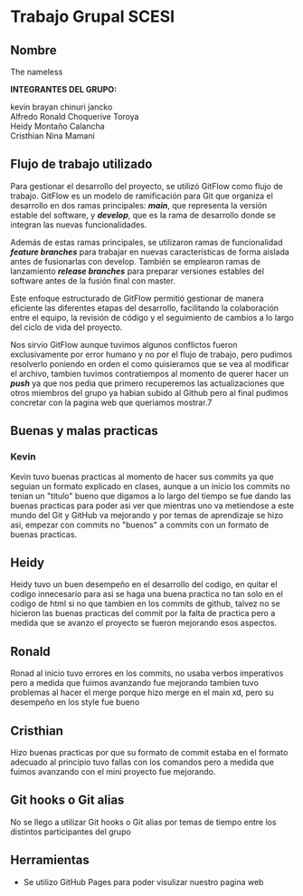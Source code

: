 # Trabajo Grupal SCESI
## Nombre
The nameless

**INTEGRANTES DEL GRUPO:**

kevin brayan chinuri jancko <br>
Alfredo Ronald Choquerive Toroya <br>
Heidy Montaño Calancha <br>
Cristhian Nina Mamani <br>

## Flujo de trabajo utilizado
Para gestionar el desarrollo del proyecto, se utilizó GitFlow como flujo de trabajo. GitFlow es un modelo de ramificación para Git que organiza el desarrollo en dos ramas principales: ***main***, que representa la versión estable del software, y ***develop***, que es la rama de desarrollo donde se integran las nuevas funcionalidades.

Además de estas ramas principales, se utilizaron ramas de funcionalidad ***feature branches*** para trabajar en nuevas características de forma aislada antes de fusionarlas con develop. También se emplearon ramas de lanzamiento ***release branches*** para preparar versiones estables del software antes de la fusión final con master.

Este enfoque estructurado de GitFlow permitió gestionar de manera eficiente las diferentes etapas del desarrollo, facilitando la colaboración entre el equipo, la revisión de código y el seguimiento de cambios a lo largo del ciclo de vida del proyecto.

Nos sirvio GitFlow aunque tuvimos algunos conflictos fueron exclusivamente por error humano y no por el flujo de trabajo, pero pudimos resolverlo poniendo en orden el como quisieramos que se vea al modificar el archivo, tambien tuvimos contratiempos al momento de querer hacer un ***push*** ya que nos pedia que primero recuperemos las actualizaciones que otros miembros del grupo ya habian subido al Github pero al final pudimos concretar con la pagina web que queriamos mostrar.7

## Buenas y malas practicas
### Kevin
Kevin tuvo buenas practicas al momento de hacer sus commits ya que seguian un formato explicado en clases, aunque a un inicio los commits no tenian un "titulo" bueno que digamos a lo largo del tiempo se fue dando las buenas practicas para poder asi ver que mientras uno va metiendose a este mundo del Git y GitHub va mejorando y por temas de aprendizaje se hizo asi, empezar con commits no "buenos" a commits con un formato de buenas practicas.
## Heidy
Heidy tuvo un buen desempeño en el desarrollo del codigo, en quitar el codigo innecesario para asi se haga una buena practica no tan solo en el codigo de html si no que tambien en los commits de github, talvez no se hicieron las buenas practicas del commit por la falta de practica pero a medida que se avanzo el proyecto se fueron mejorando esos aspectos.
## Ronald
Ronad al inicio tuvo errores en los commits, no usaba verbos imperativos pero a medida que fuimos avanzando fue mejorando tambien tuvo problemas al hacer el merge porque hizo merge en el main xd, pero su desempeño en los style fue bueno 

## Cristhian
Hizo buenas practicas por que su formato de commit estaba en el formato adecuado al principio tuvo fallas con los comandos pero a medida que fuimos avanzando con el mini proyecto fue mejorando.
## Git hooks o Git alias
No se llego a utilizar Git hooks o Git alias por temas de tiempo entre los distintos participantes del grupo
## Herramientas
- Se utilizo GitHub Pages para poder visulizar nuestro pagina web
